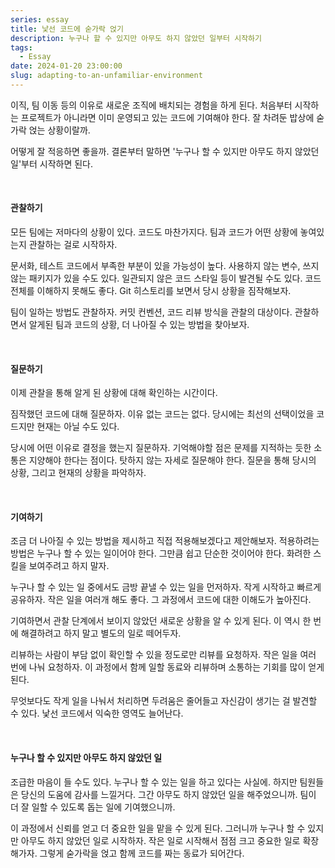 ```yaml
---
series: essay
title: 낯선 코드에 숟가락 얹기
description: 누구나 할 수 있지만 아무도 하지 않았던 일부터 시작하기
tags:
  - Essay
date: 2024-01-20 23:00:00
slug: adapting-to-an-unfamiliar-environment
---
```


이직, 팀 이동 등의 이유로 새로운 조직에 배치되는 경험을 하게 된다. 처음부터 시작하는 프로젝트가 아니라면 이미 운영되고 있는 코드에 기여해야 한다. 잘 차려둔 밥상에 숟가락 얹는 상황이랄까.

어떻게 잘 적응하면 좋을까. 결론부터 말하면 '누구나 할 수 있지만 아무도 하지 않았던 일'부터 시작하면 된다.

<br/>

#### 관찰하기

모든 팀에는 저마다의 상황이 있다. 코드도 마찬가지다. 팀과 코드가 어떤 상황에 놓여있는지 관찰하는 걸로 시작하자.

문서화, 테스트 코드에서 부족한 부분이 있을 가능성이 높다. 사용하지 않는 변수, 쓰지 않는 패키지가 있을 수도 있다. 일관되지 않은 코드 스타일 등이 발견될 수도 있다. 코드 전체를 이해하지 못해도 좋다. Git 히스토리를 보면서 당시 상황을 짐작해보자.

팀이 일하는 방법도 관찰하자. 커밋 컨벤션, 코드 리뷰 방식을 관찰의 대상이다. 관찰하면서 알게된 팀과 코드의 상황, 더 나아질 수 있는 방법을 찾아보자.

<br/>

#### 질문하기

이제 관찰을 통해 알게 된 상황에 대해 확인하는 시간이다.

짐작했던 코드에 대해 질문하자. 이유 없는 코드는 없다. 당시에는 최선의 선택이었을 코드지만 현재는 아닐 수도 있다.

당시에 어떤 이유로 결정을 했는지 질문하자. 기억해야할 점은 문제를 지적하는 듯한 소통은 지양해야 한다는 점이다. 탓하지 않는 자세로 질문해야 한다. 질문을 통해 당시의 상황, 그리고 현재의 상황을 파악하자.

<br/>

#### 기여하기

조금 더 나아질 수 있는 방법을 제시하고 직접 적용해보겠다고 제안해보자. 적용하려는 방법은 누구나 할 수 있는 일이어야 한다. 그만큼 쉽고 단순한 것이어야 한다. 화려한 스킬을 보여주려고 하지 말자.

누구나 할 수 있는 일 중에서도 금방 끝낼 수 있는 일을 먼저하자. 작게 시작하고 빠르게 공유하자. 작은 일을 여러개 해도 좋다. 그 과정에서 코드에 대한 이해도가 높아진다.

기여하면서 관찰 단계에서 보이지 않았던 새로운 상황을 알 수 있게 된다. 이 역시 한 번에 해결하려고 하지 말고 별도의 일로 떼어두자.

리뷰하는 사람이 부담 없이 확인할 수 있을 정도로만 리뷰를 요청하자. 작은 일을 여러 번에 나눠 요청하자. 이 과정에서 함께 일할 동료와 리뷰하며 소통하는 기회를 많이 얻게 된다.

무엇보다도 작게 일을 나눠서 처리하면 두려움은 줄어들고 자신감이 생기는 걸 발견할 수 있다. 낯선 코드에서 익숙한 영역도 늘어난다.

<br/>

#### 누구나 할 수 있지만 아무도 하지 않았던 일

조급한 마음이 들 수도 있다. 누구나 할 수 있는 일을 하고 있다는 사실에. 하지만 팀원들은 당신의 도움에 감사를 느낄거다. 그간 아무도 하지 않았던 일을 해주었으니까. 팀이 더 잘 일할 수 있도록 돕는 일에 기여했으니까.

이 과정에서 신뢰를 얻고 더 중요한 일을 맡을 수 있게 된다. 그러니까 누구나 할 수 있지만 아무도 하지 않았던 일로 시작하자. 작은 일로 시작해서 점점 크고 중요한 일로 확장해가자. 그렇게 숟가락을 얹고 함께 코드를 짜는 동료가 되어간다.
